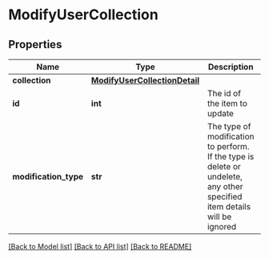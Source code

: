 # ModifyUserCollection

## Properties
Name | Type | Description | Notes
------------ | ------------- | ------------- | -------------
**collection** | [**ModifyUserCollectionDetail**](ModifyUserCollectionDetail.md) |  | 
**id** | **int** | The id of the item to update | 
**modification_type** | **str** | The type of modification to perform.  If the type is delete or undelete, any other specified item details will be ignored | 

[[Back to Model list]](../README.md#documentation-for-models) [[Back to API list]](../README.md#documentation-for-api-endpoints) [[Back to README]](../README.md)



